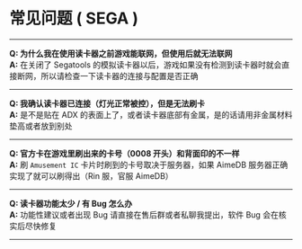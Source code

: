 # 常见问题 ( SEGA )
---

**Q: 为什么我在使用读卡器之前游戏能联网，但使用后就无法联网**  
**A:** 在关闭了 Segatools 的模拟读卡器以后，游戏如果没有检测到读卡器时就会直接断网，所以请检查一下读卡器的连接与配置是否正确

---

**Q: 我确认读卡器已连接（灯光正常被控），但是无法刷卡**  
**A:** 是不是贴在 ADX 的表面上了，或者读卡器底部有金属，是的话请用非金属材料垫高或者放到别处

---

**Q: 官方卡在游戏里刷出来的卡号（0008 开头）和背面印的不一样**  
**A:** 刷 `Amusement IC` 卡片时刷到的卡号取决于服务器，如果 AimeDB 服务器正确实现了就可以刷得出（Rin 服，官服 AimeDB）

---

**Q: 读卡器功能太少 / 有 Bug 怎么办**  
**A:** 功能性建议或者出现 Bug 请直接在售后群或者私聊我提出，软件 Bug 会在核实后尽快修复

---